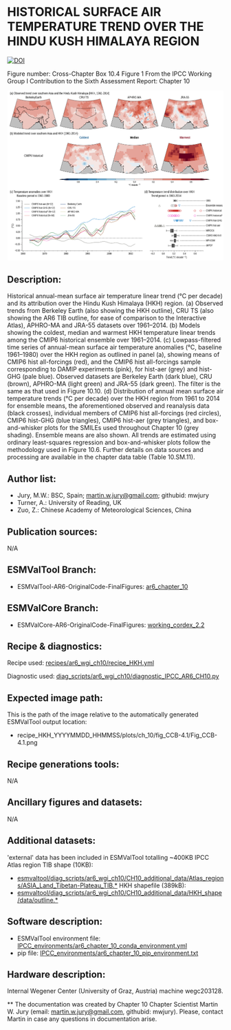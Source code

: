 HISTORICAL SURFACE AIR TEMPERATURE TREND OVER THE HINDU KUSH HIMALAYA REGION
============================================================================
[![DOI](https://zenodo.org/badge/DOI/10.5281/zenodo.6787587.svg)](https://doi.org/10.5281/zenodo.6787587)

Figure number: Cross-Chapter Box 10.4 Figure 1
From the IPCC Working Group I Contribution to the Sixth Assessment Report: Chapter 10

![Figure 10 CCB 4.1](ar6_wg1_chap10_figureCCBox10_4_1_HKH.png?raw=true)


Description:
------------
Historical annual-mean surface air temperature linear trend (°C per decade) and its attribution over the Hindu Kush Himalaya (HKH) region. (a) Observed trends from Berkeley Earth (also showing the HKH outline), CRU TS (also showing the AR6 TIB outline, for ease of comparison to the Interactive Atlas), APHRO-MA and JRA-55 datasets over 1961–2014. (b) Models showing the coldest, median and warmest HKH temperature linear trends among the CMIP6 historical ensemble over 1961–2014. (c) Lowpass-filtered time series of annual-mean surface air temperature anomalies (°C, baseline 1961–1980) over the HKH region as outlined in panel (a), showing means of CMIP6 hist all-forcings (red), and the CMIP6 hist all-forcings sample corresponding to DAMIP experiments (pink), for hist-aer (grey) and hist-GHG (pale blue). Observed datasets are Berkeley Earth (dark blue), CRU (brown), APHRO-MA (light green) and JRA-55 (dark green). The filter is the same as that used in Figure 10.10. (d) Distribution of annual mean surface air temperature trends (°C per decade) over the HKH region from 1961 to 2014 for ensemble means, the aforementioned observed and reanalysis data (black crosses), individual members of CMIP6 hist all-forcings (red circles), CMIP6 hist-GHG (blue triangles), CMIP6 hist-aer (grey triangles), and box-and-whisker plots for the SMILEs used throughout Chapter 10 (grey shading). Ensemble means are also shown. All trends are estimated using ordinary least-squares regression and box-and-whisker plots follow the methodology used in Figure 10.6. Further details on data sources and processing are available in the chapter data table (Table 10.SM.11).


Author list:
------------
- Jury, M.W.: BSC, Spain; martin.w.jury@gmail.com; githubid: mwjury
- Turner, A.: University of Reading, UK
- Zuo, Z.: Chinese Academy of Meteorological Sciences, China


Publication sources:
--------------------
N/A


ESMValTool Branch:
------------------
- ESMValTool-AR6-OriginalCode-FinalFigures: [ar6_chapter_10](https://github.com/ipcc-wgi/ESMValTool-AR6-OriginalCode-FinalFigures/tree/ar6_chapter_10)


ESMValCore Branch:
------------------
- ESMValCore-AR6-OriginalCode-FinalFigures: [working_cordex_2.2](https://github.com/ipcc-wgi/ESMValCore-AR6-OriginalCode-FinalFigures/tree/working_cordex_2.2)


Recipe & diagnostics:
---------------------
Recipe used: [recipes/ar6_wgi_ch10/recipe_HKH.yml](https://github.com/ipcc-wgi/ESMValTool-AR6-OriginalCode-FinalFigures/blob/ar6_chapter_10/esmvaltool/recipes/ar6_wgi_ch10/recipe_HKH.yml)

Diagnostic used: [diag_scripts/ar6_wgi_ch10/diagnostic_IPCC_AR6_CH10.py](https://github.com/ipcc-wgi/ESMValTool-AR6-OriginalCode-FinalFigures/blob/ar6_chapter_10/esmvaltool/diag_scripts/ar6_wgi_ch10/diagnostic_IPCC_AR6_CH10.py)


Expected image path:
--------------------
This is the path of the image relative to the automatically generated ESMValTool output location:
- recipe_HKH_YYYYMMDD_HHMMSS/plots/ch_10/fig_CCB-4.1/Fig_CCB-4.1.png


Recipe generations tools:
-------------------------
N/A


Ancillary figures and datasets:
-------------------------------
N/A


Additional datasets:
--------------------
'external' data has been included in ESMValTool totalling ~400KB
IPCC Atlas region TIB shape (10KB):
- [esmvaltool/diag_scripts/ar6_wgi_ch10/CH10_additional_data/Atlas_regions/ASIA_Land_Tibetan-Plateau_TIB.*](https://github.com/ipcc-wgi/ESMValTool-AR6-OriginalCode-FinalFigures/tree/ar6_chapter_10/esmvaltool/diag_scripts/ar6_wgi_ch10/CH10_additional_data)
HKH shapefile (389kB):
- [esmvaltool/diag_scripts/ar6_wgi_ch10/CH10_additional_data/HKH_shape/data/outline.*](https://github.com/ipcc-wgi/ESMValTool-AR6-OriginalCode-FinalFigures/tree/ar6_chapter_10/esmvaltool/diag_scripts/ar6_wgi_ch10/CH10_additional_data)


Software description:
---------------------
- ESMValTool environment file: [IPCC_environments/ar6_chapter_10_conda_environment.yml](https://github.com/ipcc-wgi/ESMValTool-AR6-OriginalCode-FinalFigures/blob/main/IPCC_environments/ar6_chapter_10_conda_environment.yml)
- pip file: [IPCC_environments/ar6_chapter_10_pip_environment.txt](https://github.com/ipcc-wgi/ESMValTool-AR6-OriginalCode-FinalFigures/blob/main/IPCC_environments/ar6_chapter_10_pip_environment.txt)


Hardware description:
---------------------
Internal Wegener Center (University of Graz, Austria) machine wegc203128.

** The documentation was created by Chapter 10 Chapter Scientist Martin W. Jury (email: martin.w.jury@gmail.com, githubid: mwjury). Please, contact Martin in case any questions in documentation arise.
